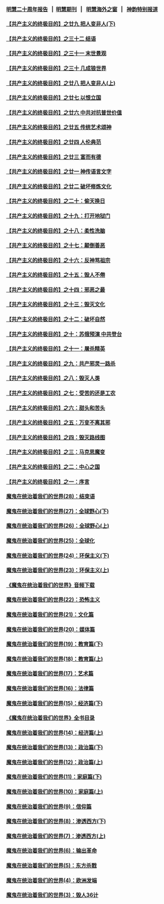 #### [明慧二十周年报告](https://github.com/gfw-breaker/mh-reports/blob/master/README.md?t=07221521) &nbsp;&nbsp;|&nbsp;&nbsp;[明慧期刊](https://github.com/gfw-breaker/mh-qikan) &nbsp;&nbsp;|&nbsp;&nbsp; [明慧海外之窗](https://github.com/gfw-breaker/mh-news/blob/master/README.md?t=07221521) &nbsp;&nbsp;|&nbsp;&nbsp; [神韵特别报道](https://github.com/gfw-breaker/mh-news/blob/master/shenyun.md?t=07221521) 

#### [【共产主义的终极目的】之廿九 把人变非人(下)](../pages/nsc422/n11344140.md?t=07221521) 

#### [【共产主义的终极目的】之三十二 结语](../pages/nsc422/n11360535.md?t=07221521) 

#### [【共产主义的终极目的】之三十一 末世景观](../pages/nsc422/n11351129.md?t=07221521) 

#### [【共产主义的终极目的】之三十 几成狼世界](../pages/nsc422/n11348280.md?t=07221521) 

#### [【共产主义的终极目的】之廿八 把人变非人(上)](../pages/nsc422/n11340492.md?t=07221521) 

#### [【共产主义的终极目的】之廿七 以恨立国](../pages/nsc422/n11336944.md?t=07221521) 

#### [【共产主义的终极目的】之廿六 中共对抗普世价值](../pages/nsc422/n11324785.md?t=07221521) 

#### [【共产主义的终极目的】之廿五 传统艺术颂神](../pages/nsc422/n11296396.md?t=07221521) 

#### [【共产主义的终极目的】之廿四 人伦典范](../pages/nsc422/n11296397.md?t=07221521) 

#### [【共产主义的终极目的】之廿三 富而有德](../pages/nsc422/n11283598.md?t=07221521) 

#### [【共产主义的终极目的】之廿一 神传语言文字](../pages/nsc422/n11263265.md?t=07221521) 

#### [【共产主义的终极目的】之廿二 破坏修炼文化](../pages/nsc422/n11245728.md?t=07221521) 

#### [【共产主义的终极目的】之二十：偷天换日](../pages/nsc422/n11238846.md?t=07221521) 

#### [【共产主义的终极目的】之十九：打开地狱门](../pages/nsc422/n11206376.md?t=07221521) 

#### [【共产主义的终极目的】之十八：柔性洗脑](../pages/nsc422/n11199994.md?t=07221521) 

#### [【共产主义的终极目的】之十七：颠倒善恶](../pages/nsc422/n11179782.md?t=07221521) 

#### [【共产主义的终极目的】之十六：反神骂祖宗](../pages/nsc422/n11166798.md?t=07221521) 

#### [【共产主义的终极目的】之十五：毁人不倦](../pages/nsc422/n11166792.md?t=07221521) 

#### [【共产主义的终极目的】之十四：邪恶之最](../pages/nsc422/n11150249.md?t=07221521) 

#### [【共产主义的终极目的】之十三：毁灭文化](../pages/nsc422/n11135227.md?t=07221521) 

#### [【共产主义的终极目的】之十二：破坏自然](../pages/nsc422/n11135214.md?t=07221521) 

#### [【共产主义的终极目的】之十：苏俄预演 中共登台](../pages/nsc422/n11118424.md?t=07221521) 

#### [【共产主义的终极目的】之十一：屠杀精英](../pages/nsc422/n11118442.md?t=07221521) 

#### [【共产主义的终极目的】之九：共产邪灵一路杀](../pages/nsc422/n11114139.md?t=07221521) 

#### [【共产主义的终极目的】之八：毁灭人类](../pages/nsc422/n11108503.md?t=07221521) 

#### [【共产主义的终极目的】之七：受苦的还是工农](../pages/nsc422/n11101809.md?t=07221521) 

#### [【共产主义的终极目的】之六：甜头和苦头](../pages/nsc422/n11096971.md?t=07221521) 

#### [【共产主义的终极目的】之五：万变不离其邪](../pages/nsc422/n11091285.md?t=07221521) 

#### [【共产主义的终极目的】之四：毁灭路线图](../pages/nsc422/n11086284.md?t=07221521) 

#### [【共产主义的终极目的】之三：马克思魔变](../pages/nsc422/n11061941.md?t=07221521) 

#### [【共产主义的终极目的】之二：中心之国](../pages/nsc422/n11047728.md?t=07221521) 

#### [【共产主义的终极目的】之一：序言](../pages/nsc422/n11086077.md?t=07221521) 

#### [魔鬼在统治着我们的世界(28)：结束语](../pages/nsc422/n10936246.md?t=07221521) 

#### [魔鬼在统治着我们的世界(27)：全球野心(下)](../pages/nsc422/n10928319.md?t=07221521) 

#### [魔鬼在统治着我们的世界(26)：全球野心(上)](../pages/nsc422/n10900318.md?t=07221521) 

#### [魔鬼在统治着我们的世界(25)：全球化](../pages/nsc422/n10788205.md?t=07221521) 

#### [魔鬼在统治着我们的世界(24)：环保主义(下)](../pages/nsc422/n10695307.md?t=07221521) 

#### [魔鬼在统治着我们的世界(23)：环保主义(上)](../pages/nsc422/n10688613.md?t=07221521) 

#### [《魔鬼在统治着我们的世界》音频下载](../pages/nsc422/n10635553.md?t=07221521) 

#### [魔鬼在统治着我们的世界(22)：恐怖主义](../pages/nsc422/n10614727.md?t=07221521) 

#### [魔鬼在统治着我们的世界(21)：文化篇](../pages/nsc422/n10597706.md?t=07221521) 

#### [魔鬼在统治着我们的世界(20)：媒体篇](../pages/nsc422/n10586579.md?t=07221521) 

#### [魔鬼在统治着我们的世界(19)：教育篇(下)](../pages/nsc422/n10564808.md?t=07221521) 

#### [魔鬼在统治着我们的世界(18)：教育篇(上)](../pages/nsc422/n10526970.md?t=07221521) 

#### [魔鬼在统治着我们的世界(17)：艺术篇](../pages/nsc422/n10499093.md?t=07221521) 

#### [魔鬼在统治着我们的世界(16)：法律篇](../pages/nsc422/n10485969.md?t=07221521) 

#### [魔鬼在统治着我们的世界(15)：经济篇(下)](../pages/nsc422/n10469975.md?t=07221521) 

#### [《魔鬼在统治着我们的世界》全书目录](../pages/nsc422/n10464261.md?t=07221521) 

#### [魔鬼在统治着我们的世界(14)：经济篇(上)](../pages/nsc422/n10457370.md?t=07221521) 

#### [魔鬼在统治着我们的世界(13)：政治篇(下)](../pages/nsc422/n10448270.md?t=07221521) 

#### [魔鬼在统治着我们的世界(12)：政治篇(上)](../pages/nsc422/n10444576.md?t=07221521) 

#### [魔鬼在统治着我们的世界(11)：家庭篇(下)](../pages/nsc422/n10440961.md?t=07221521) 

#### [魔鬼在统治着我们的世界(10)：家庭篇(上)](../pages/nsc422/n10435448.md?t=07221521) 

#### [魔鬼在统治着我们的世界(9)：信仰篇](../pages/nsc422/n10432159.md?t=07221521) 

#### [魔鬼在统治着我们的世界(8)：渗透西方(下)](../pages/nsc422/n10429603.md?t=07221521) 

#### [魔鬼在统治着我们的世界(7)：渗透西方(上)](../pages/nsc422/n10426013.md?t=07221521) 

#### [魔鬼在统治着我们的世界(6)：输出革命](../pages/nsc422/n10421536.md?t=07221521) 

#### [魔鬼在统治着我们的世界(5)：东方杀戮](../pages/nsc422/n10417707.md?t=07221521) 

#### [魔鬼在统治着我们的世界(4)：欧洲发端](../pages/nsc422/n10414890.md?t=07221521) 

#### [魔鬼在统治着我们的世界(3)：毁人36计](../pages/nsc422/n10411583.md?t=07221521) 

